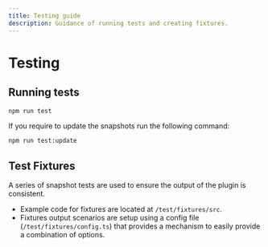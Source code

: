 ```yaml
---
title: Testing guide
description: Guidance of running tests and creating fixtures.
---
```


# Testing

## Running tests

```bash
npm run test
```

If you require to update the snapshots run the following command:

```bash
npm run test:update
```

## Test Fixtures

A series of snapshot tests are used to ensure the output of the plugin is consistent.

- Example code for fixtures are located at `/test/fixtures/src`.
- Fixtures output scenarios are setup using a config file (`/test/fixtures/config.ts`) that provides a mechanism to easily provide a combination of options.
